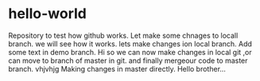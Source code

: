 # hello-world
Repository to test how github works.
Let make some chnages to locall branch.
we will see how it works.
lets make changes ion local branch.
Add some text in demo branch.
Hi so we can now make changes in local git ,or can move to branch of master in git.
and finally mergeour code to master branch.
vhjvhjg
Making changes in master directly.
Hello brother...
